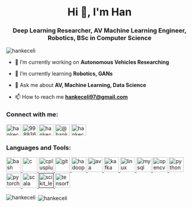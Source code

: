 <h1 align="center">Hi 👋, I'm Han</h1>
<h3 align="center">Deep Learning Researcher, AV Machine Learning Engineer, Robotics, BSc in Computer Science</h3>

<p align="left"> <img src="https://komarev.com/ghpvc/?username=hankeceli&label=Profile%20views&color=0e75b6&style=flat" alt="hankeceli" /> </p>

- 🔭 I’m currently working on **Autonomous Vehicles Researching**

- 🌱 I’m currently learning **Robotics, GANs**

- 💬 Ask me about **AV, Machine Learning, Data Science**

- 📫 How to reach me **hankeceli97@gmail.com**

<p align="left">
<h3 align="left">Connect with me:</h3>
<a href="https://linkedin.com/in/hankeceli" target="blank"><img align="center" src="https://cdn.jsdelivr.net/npm/simple-icons@3.0.1/icons/linkedin.svg" alt="hankeceli" height="30" width="40" /></a>
<a href="https://stackoverflow.com/users/9989364" target="blank"><img align="center" src="https://cdn.jsdelivr.net/npm/simple-icons@3.0.1/icons/stackoverflow.svg" alt="9989364" height="30" width="40" /></a>
<a href="https://kaggle.com/hankeceli" target="blank"><img align="center" src="https://cdn.jsdelivr.net/npm/simple-icons@3.0.1/icons/kaggle.svg" alt="hankeceli" height="30" width="40" /></a>
<a href="https://medium.com/@hankeceli" target="blank"><img align="center" src="https://cdn.jsdelivr.net/npm/simple-icons@3.0.1/icons/medium.svg" alt="@hankeceli" height="30" width="40" /></a>
<a href="https://www.hackerrank.com/hankeceli" target="blank"><img align="center" src="https://cdn.jsdelivr.net/npm/simple-icons@3.0.1/icons/hackerrank.svg" alt="hankeceli" height="30" width="40" /></a>
</p>

<h3 align="left">Languages and Tools:</h3>
<p align="left"> <a href="https://www.gnu.org/software/bash/" target="_blank"> <img src="https://www.vectorlogo.zone/logos/gnu_bash/gnu_bash-icon.svg" alt="bash" width="40" height="40"/> </a> <a href="https://www.cprogramming.com/" target="_blank"> <img src="https://devicons.github.io/devicon/devicon.git/icons/c/c-original.svg" alt="c" width="40" height="40"/> </a> <a href="https://www.w3schools.com/cpp/" target="_blank"> <img src="https://devicons.github.io/devicon/devicon.git/icons/cplusplus/cplusplus-original.svg" alt="cplusplus" width="40" height="40"/> </a> <a href="https://git-scm.com/" target="_blank"> <img src="https://www.vectorlogo.zone/logos/git-scm/git-scm-icon.svg" alt="git" width="40" height="40"/> </a> <a href="https://hadoop.apache.org/" target="_blank"> <img src="https://www.vectorlogo.zone/logos/apache_hadoop/apache_hadoop-icon.svg" alt="hadoop" width="40" height="40"/> </a> <a href="https://www.java.com" target="_blank"> <img src="https://devicons.github.io/devicon/devicon.git/icons/java/java-original-wordmark.svg" alt="java" width="40" height="40"/> </a> <a href="https://kafka.apache.org/" target="_blank"> <img src="https://www.vectorlogo.zone/logos/apache_kafka/apache_kafka-icon.svg" alt="kafka" width="40" height="40"/> </a> <a href="https://www.linux.org/" target="_blank"> <img src="https://devicons.github.io/devicon/devicon.git/icons/linux/linux-original.svg" alt="linux" width="40" height="40"/> </a> <a href="https://www.mysql.com/" target="_blank"> <img src="https://devicons.github.io/devicon/devicon.git/icons/mysql/mysql-original-wordmark.svg" alt="mysql" width="40" height="40"/> </a> <a href="https://opencv.org/" target="_blank"> <img src="https://www.vectorlogo.zone/logos/opencv/opencv-icon.svg" alt="opencv" width="40" height="40"/> </a> <a href="https://www.python.org" target="_blank"> <img src="https://devicons.github.io/devicon/devicon.git/icons/python/python-original.svg" alt="python" width="40" height="40"/> </a> <a href="https://pytorch.org/" target="_blank"> <img src="https://www.vectorlogo.zone/logos/pytorch/pytorch-icon.svg" alt="pytorch" width="40" height="40"/> </a> <a href="https://www.scala-lang.org" target="_blank"> <img src="https://devicons.github.io/devicon/devicon.git/icons/scala/scala-original-wordmark.svg" alt="scala" width="40" height="40"/> </a> <a href="" target="_blank"> <img src="https://upload.wikimedia.org/wikipedia/commons/0/05/Scikit_learn_logo_small.svg" alt="scikit_learn" width="40" height="40"/> </a> <a href="https://www.tensorflow.org" target="_blank"> <img src="https://www.vectorlogo.zone/logos/tensorflow/tensorflow-icon.svg" alt="tensorflow" width="40" height="40"/> </a> </p>

<p><img align="left" src="https://github-readme-stats.vercel.app/api/top-langs/?username=hankeceli&layout=compact" alt="hankeceli" /></p>

<p>&nbsp;<img align="center" src="https://github-readme-stats.vercel.app/api?username=hankeceli&show_icons=true" alt="hankeceli" /></p>
